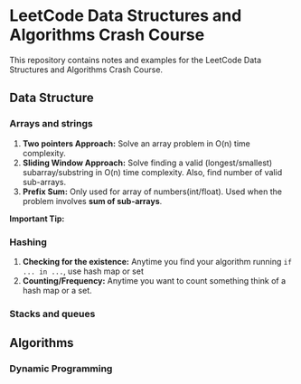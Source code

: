 # LeetCode Data Structures and Algorithms Crash Course

This repository contains notes and examples for the LeetCode Data Structures and Algorithms Crash Course.

## Data Structure
### Arrays and strings
1. **Two pointers Approach:** Solve an array problem in O(n) time complexity.
2. **Sliding Window Approach:** Solve finding a valid (longest/smallest) subarray/substring in O(n) time complexity. Also, find number of valid sub-arrays.
3. **Prefix Sum:** Only used for array of numbers(int/float). Used when the problem involves **sum of sub-arrays**.

**Important Tip:**

### Hashing
1. **Checking for the existence:** Anytime you find your algorithm running `if ... in ...`, use hash map or set
2. **Counting/Frequency:** Anytime you want to count something think of a hash map or a set.


### Stacks and queues


## Algorithms
### Dynamic Programming
